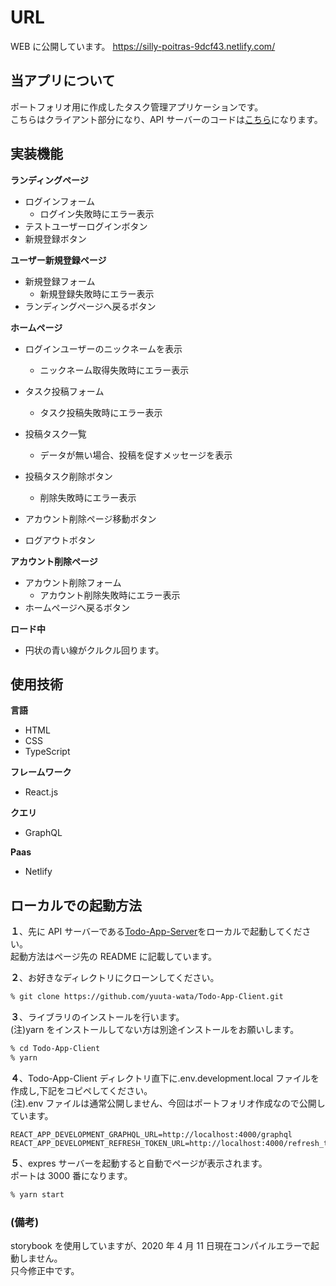 # URL

WEB に公開しています。
https://silly-poitras-9dcf43.netlify.com/

## 当アプリについて

ポートフォリオ用に作成したタスク管理アプリケーションです。  
こちらはクライアント部分になり、API サーバーのコードは<a href="https://github.com/yuuta-wata/Todo-App-Server" alt="Todo-App-Server">こちら</a>になります。

## 実装機能

**ランディングページ**

- ログインフォーム
  - ログイン失敗時にエラー表示
- テストユーザーログインボタン
- 新規登録ボタン

**ユーザー新規登録ページ**

- 新規登録フォーム
  - 新規登録失敗時にエラー表示
- ランディングページへ戻るボタン

**ホームページ**

- ログインユーザーのニックネームを表示

  - ニックネーム取得失敗時にエラー表示

- タスク投稿フォーム

  - タスク投稿失敗時にエラー表示

- 投稿タスク一覧

  - データが無い場合、投稿を促すメッセージを表示

- 投稿タスク削除ボタン

  - 削除失敗時にエラー表示

- アカウント削除ページ移動ボタン
- ログアウトボタン

**アカウント削除ページ**

- アカウント削除フォーム
  - アカウント削除失敗時にエラー表示
- ホームページへ戻るボタン

**ロード中**

- 円状の青い線がクルクル回ります。

## 使用技術

**言語**

- HTML
- CSS
- TypeScript

**フレームワーク**

- React.js

**クエリ**

- GraphQL

**Paas**

- Netlify

## ローカルでの起動方法

**１**、先に API サーバーである<a href="https://github.com/yuuta-wata/Todo-App-Server" alt="Todo-App-Server">Todo-App-Server</a>をローカルで起動してください。  
起動方法はページ先の README に記載しています。

**２**、お好きなディレクトリにクローンしてください。

```bash
% git clone https://github.com/yuuta-wata/Todo-App-Client.git
```

**３**、ライブラリのインストールを行います。  
(注)yarn をインストールしてない方は別途インストールをお願いします。

```bash
% cd Todo-App-Client
% yarn
```

**４**、Todo-App-Client ディレクトリ直下に.env.development.local ファイルを作成し,下記をコピペしてください。  
(注).env ファイルは通常公開しません、今回はポートフォリオ作成なので公開しています。

```
REACT_APP_DEVELOPMENT_GRAPHQL_URL=http://localhost:4000/graphql
REACT_APP_DEVELOPMENT_REFRESH_TOKEN_URL=http://localhost:4000/refresh_token/

```

**５**、expres サーバーを起動すると自動でページが表示されます。  
ポートは 3000 番になります。

```bash
% yarn start
```

### (備考)

storybook を使用していますが、2020 年 4 月 11 日現在コンパイルエラーで起動しません。  
只今修正中です。
